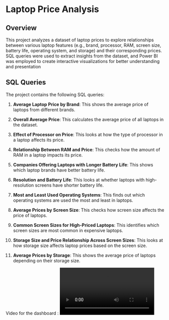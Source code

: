 # Laptop Price Analysis

## Overview
This project analyzes a dataset of laptop prices to explore relationships between various laptop features (e.g., brand, processor, RAM, screen size, battery life, operating system, and storage) and their corresponding prices. SQL queries were used to extract insights from the dataset, and Power BI was employed to create interactive visualizations for better understanding and presentation

## SQL Queries
The project contains the following SQL queries:

1. **Average Laptop Price by Brand**: This shows the average price of laptops from different brands.

2. **Overall Average Price**: This calculates the average price of all laptops in the dataset.

3. **Effect of Processor on Price**: This looks at how the type of processor in a laptop affects its price.

4. **Relationship Between RAM and Price**: This checks how the amount of RAM in a laptop impacts its price.

5. **Companies Offering Laptops with Longer Battery Life**: This shows which laptop brands have better battery life.

6. **Resolution and Battery Life**: This looks at whether laptops with high-resolution screens have shorter battery life.

7. **Most and Least Used Operating Systems**: This finds out which operating systems are used the most and least in laptops.

8. **Average Prices by Screen Size**: This checks how screen size affects the price of laptops.

9. **Common Screen Sizes for High-Priced Laptops**: This identifies which screen sizes are most common in expensive laptops.

10. **Storage Size and Price Relationship Across Screen Sizes**: This looks at how storage size affects laptop prices based on the screen size.

11. **Average Prices by Storage**: This shows the average price of laptops depending on their storage size.

Video for the dashboard :
![video](https://github.com/MariamGhanim/Laptop-Price-Analysis/blob/main/DashboardRec%20(1).mp4)
